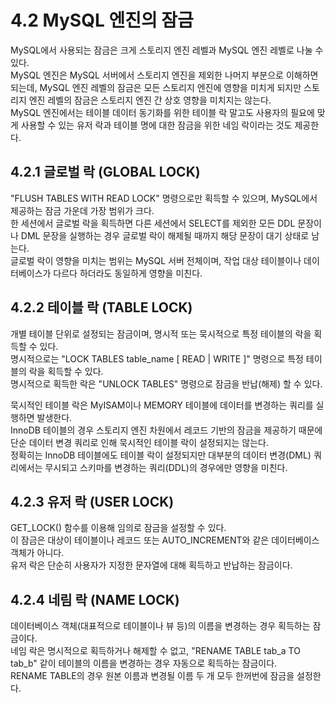 # 4.2 MySQL 엔진의 잠금

MySQL에서 사용되는 잠금은 크게 스토리지 엔진 레벨과 MySQL 엔진 레벨로 나눌 수 있다.  
MySQL 엔진은 MySQL 서버에서 스토리지 엔진을 제외한 나머지 부분으로 이해하면 되는데, MySQL 엔진 레벨의 잠금은 모든 스토리지 엔진에 영향을 미치게 되지만 스토리지 엔진 레벨의 잠금은 스토리지 엔진 간 상호 영향을 미치지는 않는다.  
MySQL 엔진에서는 테이블 데이터 동기화를 위한 테이블 락 말고도 사용자의 필요에 맞게 사용할 수 있는 유저 락과 테이블 명에 대한 잠금을 위한 네임 락이라는 것도 제공한다.

## 4.2.1 글로벌 락 (GLOBAL LOCK)

"FLUSH TABLES WITH READ LOCK" 명령으로만 획득할 수 있으며, MySQL에서 제공하는 잠금 가운데 가장 범위가 크다.  
한 세션에서 글로벌 락을 획득하면 다른 세션에서 SELECT를 제외한 모든 DDL 문장이나 DML 문장을 실행하는 경우 글로벌 락이 해제될 때까지 해당 문장이 대기 상태로 남는다.  
글로벌 락이 영향을 미치는 범위는 MySQL 서버 전체이며, 작업 대상 테이블이나 데이터베이스가 다르다 하더라도 동일하게 영향을 미친다.

## 4.2.2 테이블 락 (TABLE LOCK)

개별 테이블 단위로 설정되는 잠금이며, 명시적 또는 묵시적으로 특정 테이블의 락을 획득할 수 있다.  
명시적으로는 "LOCK TABLES table_name [ READ | WRITE ]" 명령으로 특정 테이블의 락을 획득할 수 있다.  
명시적으로 획득한 락은 "UNLOCK TABLES" 명령으로 잠금을 반납(해제) 할 수 있다.

묵시적인 테이블 락은 MyISAM이나 MEMORY 테이블에 데이터를 변경하는 쿼리를 실행하면 발생한다.  
InnoDB 테이블의 경우 스토리지 엔진 차원에서 레코드 기반의 잠금을 제공하기 때문에 단순 데이터 변경 쿼리로 인해 묵시적인 테이블 락이 설정되지는 않는다.  
정확히는 InnoDB 테이블에도 테이블 락이 설정되지만 대부분의 데이터 변경(DML) 쿼리에서는 무시되고 스키마를 변경하는 쿼리(DDL)의 경우에만 영향을 미친다.

## 4.2.3 유저 락 (USER LOCK)

GET_LOCK() 함수를 이용해 임의로 잠금을 설정할 수 있다.  
이 잠금은 대상이 테이블이나 레코드 또는 AUTO_INCREMENT와 같은 데이터베이스 객체가 아니다.  
유저 락은 단순히 사용자가 지정한 문자열에 대해 획득하고 반납하는 잠금이다.

## 4.2.4 네림 락 (NAME LOCK)

데이터베이스 객체(대표적으로 테이블이나 뷰 등)의 이름을 변경하는 경우 획득하는 잠금이다.  
네임 락은 명시적으로 획득하거나 해제할 수 없고, "RENAME TABLE tab_a TO tab_b" 같이 테이블의 이름을 변경하는 경우 자동으로 획득하는 잠금이다.  
RENAME TABLE의 경우 원본 이름과 변경될 이름 두 개 모두 한꺼번에 잠금을 설정한다.
